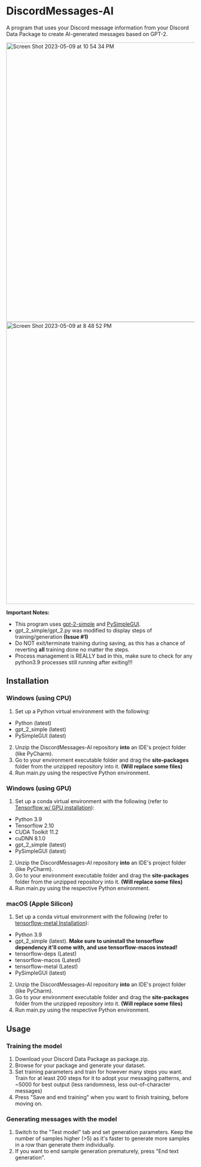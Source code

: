 # DiscordMessages-AI
A program that uses your Discord message information from your Discord Data Package to create AI-generated messages based on GPT-2. 

<img width="746" alt="Screen Shot 2023-05-09 at 10 54 34 PM" src="https://github.com/rian-kh/DiscordMessages-AI/assets/128095876/bfe08e71-a6e1-43b5-bf4c-d7f35a5a366e">

<img width="753" alt="Screen Shot 2023-05-09 at 8 48 52 PM" src="https://github.com/rian-kh/DiscordMessages-AI/assets/128095876/6a149f94-7cc5-4fbd-a338-511df8de0ea2">

**Important Notes:**
- This program uses [gpt-2-simple](https://github.com/minimaxir/gpt-2-simple/) and [PySimpleGUI](https://github.com/PySimpleGUI/PySimpleGUI).
- gpt_2_simple/gpt_2.py was modified to display steps of training/generation **(Issue #1)**
- Do NOT exit/terminate training during saving, as this has a chance of reverting **all** training done no matter the steps.
-   Process management is REALLY bad in this, make sure to check for any python3.9 processes still running after exiting!!!

## Installation

### Windows (using CPU)
1. Set up a Python virtual environment with the following:
 - Python (latest)
 - gpt_2_simple (latest)
 - PySimpleGUI (latest)
2. Unzip the DiscordMessages-AI repository **into** an IDE's project folder (like PyCharm).
3. Go to your environment executable folder and drag the **site-packages** folder from the unzipped repository into it. **(Will replace some files)**
4. Run main<area>.py using the respective Python environment.

### Windows (using GPU)
1. Set up a conda virtual environment with the following (refer to [Tensorflow w/ GPU installation](https://www.tensorflow.org/install/pip#windows-native)):
 - Python 3.9
 - Tensorflow 2.10 
 - CUDA Toolkit 11.2
 - cuDNN 8.1.0
 - gpt_2_simple (latest)
 - PySimpleGUI (latest)
2. Unzip the DiscordMessages-AI repository **into** an IDE's project folder (like PyCharm).
3. Go to your environment executable folder and drag the **site-packages** folder from the unzipped repository into it. **(Will replace some files)**
4. Run main<area>.py using the respective Python environment.

### macOS (Apple Silicon)
1. Set up a conda virtual environment with the following (refer to [tensorflow-metal Installation](https://developer.apple.com/metal/tensorflow-plugin/)):
 - Python 3.9
 -  gpt_2_simple (latest). **Make sure to uninstall the tensorflow dependency it'll come with, and use tensorflow-macos instead!**
 - tensorflow-deps (Latest)
 - tensorflow-macos (Latest)
 - tensorflow-metal (Latest)
 - PySimpleGUI (latest)
2. Unzip the DiscordMessages-AI repository **into** an IDE's project folder (like PyCharm).
3. Go to your environment executable folder and drag the **site-packages** folder from the unzipped repository into it. **(Will replace some files)**
4. Run main<area>.py using the respective Python environment.

## Usage

### Training the model
1. Download your Discord Data Package as package.zip.
2. Browse for your package and generate your dataset.
3. Set training parameters and train for however many steps you want. Train for at least 200 steps for it to adopt your messaging patterns, and ~5000 for best output (less randomness, less out-of-character messages)
4. Press "Save and end training" when you want to finish training, before moving on.

### Generating messages with the model
1. Switch to the "Test model" tab and set generation parameters.  Keep the number of samples higher (>5) as it's faster to generate more samples in a row than generate them individually.
2. If you want to end sample generation prematurely, press "End text generation".


